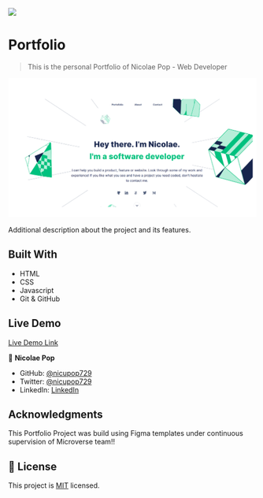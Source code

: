 ![](https://img.shields.io/badge/Microverse-blueviolet)

# Portfolio

> This is the personal Portfolio of Nicolae Pop - Web Developer

![screenshot](./src/resources/Portofolio-first-page.jpg)

Additional description about the project and its features.

## Built With

- HTML
- CSS
- Javascript
- Git & GitHub

## Live Demo

[Live Demo Link](https://nicupop729.github.io/Web_Developer_Portfolio/)

👤 **Nicolae Pop**

- GitHub: [@nicupop729](https://github.com/nicupop729)
- Twitter: [@nicupop729](https://twitter.com/nicupop729)
- LinkedIn: [LinkedIn](https://www.linkedin.com/in/nicolae-pop/)

## Acknowledgments

This Portfolio Project was build using Figma templates under continuous supervision of Microverse team!!

## 📝 License

This project is [MIT](./MIT.md) licensed.
